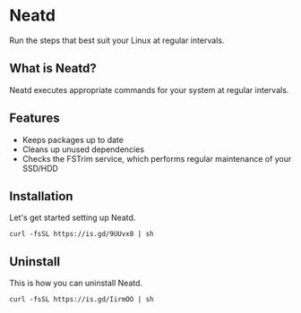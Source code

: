 # Neatd

Run the steps that best suit your Linux at regular intervals.

## What is Neatd?

Neatd executes appropriate commands for your system at regular intervals.

## Features

- Keeps packages up to date
- Cleans up unused dependencies
- Checks the FSTrim service, which performs regular maintenance of your SSD/HDD

## Installation

Let's get started setting up Neatd.

```shell
curl -fsSL https://is.gd/9UUvx8 | sh
```

## Uninstall

This is how you can uninstall Neatd.

```shell
curl -fsSL https://is.gd/IirmOO | sh
```
